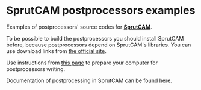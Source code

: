 # SprutCAM postprocessors examples
Examples of postprocessors' source codes for [**SprutCAM**](https://www.sprutcam.com).

To be possible to build the postprocessors you should install SprutCAM before, because postprocessors depend on SprutCAM's libraries. 
You can use download links from [ the official site](https://www.sprutcam.com).

Use instructions from [this page](https://kb.sprutcam.com/display/SKB/Prepare+computer+to+develop+.NET+postprocessors) to prepare your computer for postprocessors writing.

Documentation of postprocessing in SprutCAM can be found [here](https://kb.sprutcam.com/docs/Inp.Net/16/en/).
